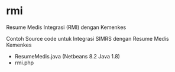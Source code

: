 # rmi
Resume Medis Integrasi (RMI) dengan Kemenkes

Contoh Source code untuk Integrasi SIMRS dengan Resume Medis Kemenkes
- ResumeMedis.java (Netbeans 8.2 Java 1.8)
- rmi.php
